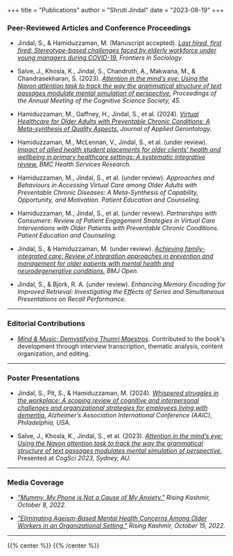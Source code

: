 +++
title = "Publications"
author = "Shruti Jindal"
date = "2023-08-19"
+++

### Peer-Reviewed Articles and Conference Proceedings

* Jindal, S., & Hamiduzzaman, M. (Manuscript accepted). [*Last hired, first fired: Stereotype-based challenges faced by elderly workforce under young managers during COVID-19.*](https://www.frontiersin.org/journals/sociology) *Frontiers in Sociology.*

* Salve, J., Khosla, K., Jindal, S., Chandroth, A., Makwana, M., & Chandrasekharan, S. (2023). [*Attention in the mind’s eye: Using the Navon attention task to track the way the grammatical structure of text passages modulate mental simulation of perspective.*](https://escholarship.org/uc/item/0nr1j0jr) *Proceedings of the Annual Meeting of the Cognitive Science Society, 45.*

* Hamiduzzaman, M., Gaffney, H., Jindal, S., et al. (2024). [*Virtual Healthcare for Older Adults with Preventable Chronic Conditions: A Meta-synthesis of Quality Aspects.*](https://journals.sagepub.com/doi/pdf/10.1177/07334648241296791) *Journal of Applied Gerontology.*

* Hamiduzzaman, M., McLennan, V., Jindal, S., et al. (under review). [*Impact of allied health student placements for older clients’ health and wellbeing in primary healthcare settings: A systematic integrative review.*](https://bmchealthservres.biomedcentral.com/) *BMC Health Services Research.*

* Hamiduzzaman, M., Jindal, S., et al. (under review). *Approaches and Behaviours in Accessing Virtual Care among Older Adults with Preventable Chronic Diseases: A Meta-Synthesis of Capability, Opportunity, and Motivation.* *Patient Education and Counseling.*

* Hamiduzzaman, M., Jindal, S., et al. (under review). *Partnerships with Consumers: Review of Patient Engagement Strategies in Virtual Care Interventions with Older Patients with Preventable Chronic Conditions.* *Patient Education and Counseling.*

* Jindal, S., & Hamiduzzaman, M. (under review). [*Achieving family-integrated care: Review of integration approaches in prevention and management for older patients with mental health and neurodegenerative conditions.*](https://bmjopen.bmj.com/) *BMJ Open.*

* Jindal, S., & Bjork, R. A. (under review). *Enhancing Memory Encoding for Improved Retrieval: Investigating the Effects of Series and Simultaneous Presentations on Recall Performance.*

---

### Editorial Contributions

* [*Mind & Music: Demystifying Thumri Maestros*](https://www.amazon.in/Mind-Music-Demystifying-Thumri-Maestros/dp/939175967X). Contributed to the book's development through interview transcription, thematic analysis, content organization, and editing.

---

### Poster Presentations

* Jindal, S., Pit, S., & Hamiduzzaman, M. (2024). [*Whispered struggles in the workplace: A scoping review of cognitive and interpersonal challenges and organizational strategies for employees living with dementia.*](https://alz.confex.com/alz/2024/meetingapp.cgi/Paper/85684) *Alzheimer’s Association International Conference (AAIC), Philadelphia, USA.*

* Salve, J., Khosla, K., Jindal, S., et al. (2023). [*Attention in the mind’s eye: Using the Navon attention task to track the way the grammatical structure of text passages modulates mental simulation of perspective.*](https://escholarship.org/uc/item/0nr1j0jr) Presented at *CogSci 2023, Sydney, AU.*

---

### Media Coverage

* [*"Mummy, My Phone is Not a Cause of My Anxiety."*](http://risingkashmir.com/mummymy-phone-is-not-a-cause-of-my-anxiety-88dbf459-a4cd-4c1a-ae6a-b70071d7e35b) *Rising Kashmir, October 8, 2022.*

* [*"Eliminating Ageism-Based Mental Health Concerns Among Older Workers in an Organizational Setting."*](http://risingkashmir.com/eliminating-ageism-based-mental-health-concerns-among-older-workers-in-an-organizational-setting-6e7685b3-8d38-4b30-b8e8-974d16b44c37) *Rising Kashmir, October 15, 2022.*

---

{{% center %}}
<i class="fa fa-cog fa-spin fa-2x fa-fw"></i>
{{% /center %}}
